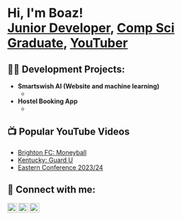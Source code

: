 <h1>Hi, I'm Boaz! <br/><a href="https://github.com/DXPEMU">Junior Developer</a>, <a href="https://www.linkedin.com/in/oreoluwa-dopemu/">Comp Sci Graduate</a>, <a href="https://www.youtube.com/c/DXPEMU">YouTuber</a></h1>

<h2>👨‍💻 Development Projects:</h2>

- <b>Smartswish AI (Website and machine learning)</b>
  - []()
- <b> Hostel Booking App </b>
  - []()
<h2>📺 Popular YouTube Videos</h2>

- [Brighton FC: Moneyball](https://youtu.be/x-5CKBeWkyE)
- [Kentucky: Guard U](https://youtu.be/uMb9UQcR8fQ)
- [Eastern Conference 2023/24](https://youtu.be/jMOQJzutNO8)

<h2> 🤳 Connect with me:</h2>

[<img align="left" alt="DXPEMU | YouTube" width="22px" src="https://cdn.jsdelivr.net/npm/simple-icons@v3/icons/youtube.svg" />][youtube]
[<img align="left" alt="JoshMadakor | LinkedIn" width="22px" src="https://cdn.jsdelivr.net/npm/simple-icons@v3/icons/linkedin.svg" />][linkedin]
[<img align="left" alt="JoshMadakor | Instagram" width="22px" src="https://cdn.jsdelivr.net/npm/simple-icons@v3/icons/instagram.svg" />][instagram]


[youtube]: https://www.youtube.com/c/joshmadakor
[instagram]: https://www.instagram.com/boazdopemu/
[linkedin]: (https://www.linkedin.com/in/oreoluwa-dopemu/)
